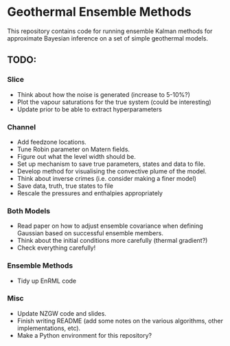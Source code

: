 # Geothermal Ensemble Methods

This repository contains code for running ensemble Kalman methods for approximate Bayesian inference on a set of simple geothermal models.

## TODO:
### Slice
 - Think about how the noise is generated (increase to 5-10%?)
 - Plot the vapour saturations for the true system (could be interesting)
 - Update prior to be able to extract hyperparameters
### Channel
 - Add feedzone locations.
 - Tune Robin parameter on Matern fields.
 - Figure out what the level width should be.
 - Set up mechanism to save true parameters, states and data to file.
 - Develop method for visualising the convective plume of the model.
 - Think about inverse crimes (i.e. consider making a finer model)
 - Save data, truth, true states to file
 - Rescale the pressures and enthalpies appropriately
### Both Models
 - Read paper on how to adjust ensemble covariance when defining Gaussian based on successful ensemble members.
 - Think about the initial conditions more carefully (thermal gradient?)
 - Check everything carefully!
### Ensemble Methods
 - Tidy up EnRML code
### Misc
 - Update NZGW code and slides.
 - Finish writing README (add some notes on the various algorithms, other implementations, etc).
 - Make a Python environment for this repository?